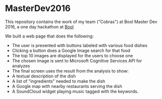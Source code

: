 # MasterDev2016

This repository contains the work of my team ("Cobras") at Bool Master Dev 2016, a one day hackathon at [Bool](http://www.bool.se)

 We built a web page that does the following:
 
 * The user is presented with buttons labeled with various food dishes
 * Clicking a button does a Google Image search for that food
 * The top 10 images are displayed for the users to choose one
 * The chosen image is sent to Microsoft Cognitive Services API for analyzes
 * The final screen uses the result from the analysis to show:
  * A textual description of the dish
  * A list of "ingredients" needed to make the dish
  * A Google map with nearby restaurants serving the dish
  * A SoundCloud widget playing music tagged with the keywords.
